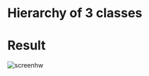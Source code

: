 # Hierarchy of 3 classes
 
# Result
![screenhw](https://user-images.githubusercontent.com/72886935/177823361-6ae50aa5-160a-44d8-b0f2-5fbe94ae63e2.png)


